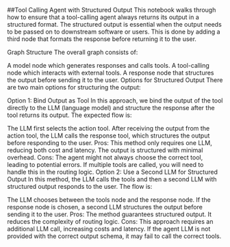 ##Tool Calling Agent with Structured Output
This notebook walks through how to ensure that a tool-calling agent always returns its output in a structured format. The structured output is essential when the output needs to be passed on to downstream software or users. This is done by adding a third node that formats the response before returning it to the user.

Graph Structure
The overall graph consists of:

A model node which generates responses and calls tools.
A tool-calling node which interacts with external tools.
A response node that structures the output before sending it to the user.
Options for Structured Output
There are two main options for structuring the output:

Option 1: Bind Output as Tool
In this approach, we bind the output of the tool directly to the LLM (language model) and structure the response after the tool returns its output. The expected flow is:

The LLM first selects the action tool.
After receiving the output from the action tool, the LLM calls the response tool, which structures the output before responding to the user.
Pros:
This method only requires one LLM, reducing both cost and latency.
The output is structured with minimal overhead.
Cons:
The agent might not always choose the correct tool, leading to potential errors.
If multiple tools are called, you will need to handle this in the routing logic.
Option 2: Use a Second LLM for Structured Output
In this method, the LLM calls the tools and then a second LLM with structured output responds to the user. The flow is:

The LLM chooses between the tools node and the response node.
If the response node is chosen, a second LLM structures the output before sending it to the user.
Pros:
The method guarantees structured output.
It reduces the complexity of routing logic.
Cons:
This approach requires an additional LLM call, increasing costs and latency.
If the agent LLM is not provided with the correct output schema, it may fail to call the correct tools.
